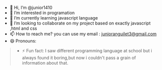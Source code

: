 - 👋 Hi, I’m @junior1410
- 👀 I’m interested in programation
- 🌱 I’m currently learning javascript language
- 💞️ I’m looking to collaborate on my project based on exactly javascript ,html and css
- 📫 How to reach me? you can use my email : junioranguilet3@gmail.com
- 😄 Pronouns: 
> - ⚡ Fun fact: I saw different programming language at school but i always found it boring,but now i couldn't pass a grain of information about that.

<!---
junior1410/junior1410 is a ✨ special ✨ repository because its `README.md` (this file) appears on your GitHub profile.
You can click the Preview link to take a look at your changes.
--->
